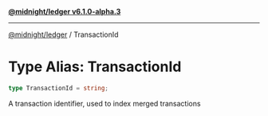 [**@midnight/ledger v6.1.0-alpha.3**](../README.md)

***

[@midnight/ledger](../globals.md) / TransactionId

# Type Alias: TransactionId

```ts
type TransactionId = string;
```

A transaction identifier, used to index merged transactions
